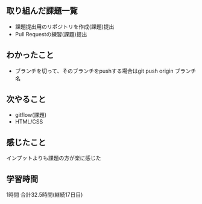 ## 取り組んだ課題一覧
- 課題提出用のリポジトリを作成(課題)提出
- Pull Requestの練習(課題)提出
## わかったこと
- ブランチを切って、そのブランチをpushする場合はgit push origin ブランチ名
## 次やること
- gitflow(課題)
- HTML/CSS
## 感じたこと
インプットよりも課題の方が楽に感じた
## 学習時間
1時間
合計32.5時間(継続17日目)
